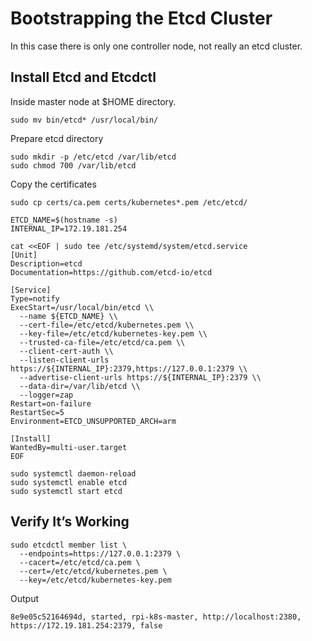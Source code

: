 # Bootstrapping the Etcd Cluster

In this case there is only one controller node, not really an etcd cluster. 

## Install Etcd and Etcdctl

Inside master node at $HOME directory. 

```shell
sudo mv bin/etcd* /usr/local/bin/
```

Prepare etcd directory

```shell
sudo mkdir -p /etc/etcd /var/lib/etcd
sudo chmod 700 /var/lib/etcd
```

Copy the certificates
```shell
sudo cp certs/ca.pem certs/kubernetes*.pem /etc/etcd/
```

```shell
ETCD_NAME=$(hostname -s)
INTERNAL_IP=172.19.181.254
```

```shell
cat <<EOF | sudo tee /etc/systemd/system/etcd.service
[Unit]
Description=etcd
Documentation=https://github.com/etcd-io/etcd

[Service]
Type=notify
ExecStart=/usr/local/bin/etcd \\
  --name ${ETCD_NAME} \\
  --cert-file=/etc/etcd/kubernetes.pem \\
  --key-file=/etc/etcd/kubernetes-key.pem \\
  --trusted-ca-file=/etc/etcd/ca.pem \\
  --client-cert-auth \\
  --listen-client-urls https://${INTERNAL_IP}:2379,https://127.0.0.1:2379 \\
  --advertise-client-urls https://${INTERNAL_IP}:2379 \\
  --data-dir=/var/lib/etcd \\
  --logger=zap
Restart=on-failure
RestartSec=5
Environment=ETCD_UNSUPPORTED_ARCH=arm

[Install]
WantedBy=multi-user.target
EOF
```

```shell
sudo systemctl daemon-reload
sudo systemctl enable etcd
sudo systemctl start etcd
```

## Verify It’s Working

```shell
sudo etcdctl member list \
  --endpoints=https://127.0.0.1:2379 \
  --cacert=/etc/etcd/ca.pem \
  --cert=/etc/etcd/kubernetes.pem \
  --key=/etc/etcd/kubernetes-key.pem
```

Output
```
8e9e05c52164694d, started, rpi-k8s-master, http://localhost:2380, https://172.19.181.254:2379, false  
```